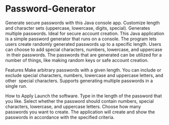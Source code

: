 # Password-Generator
 Generate secure passwords with this Java console app. Customize length and character sets (uppercase, lowercase, digits, special). Generates multiple passwords. Ideal for secure account creation.
This Java application is a simple password generator that runs on a console. The program lets users create randomly generated passwords up to a specific length. Users can choose to add special characters, numbers, lowercase, and uppercase  in their passwords. The passwords that are generated can be utilized for a number of things, like making random keys or safe account creation.

Features
Make arbitrary passwords with a given length.
You can include or exclude special characters, numbers, lowercase and uppercase letters, and other  special characters.
Supports generating multiple passwords in a single run.

How to Apply
Launch the software.
Type in the length of the password that you like.
Select whether the password should contain numbers, special characters, lowercase, and uppercase letters.
Choose how many passwords you want to create.
The application will create and show the passwords in accordance with the specified criteria.
